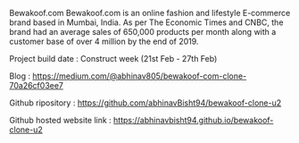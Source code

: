 Bewakoof.com
Bewakoof.com is an online fashion and lifestyle E-commerce brand based in Mumbai, India. As per The Economic Times and CNBC, the brand had an average sales of 650,000 products per month along with a customer base of over 4 million by the end of 2019.

Project build date : Construct week (21st Feb - 27th Feb)

Blog : https://medium.com/@abhinav805/bewakoof-com-clone-70a26cf03ee7

Github ripository : https://github.com/abhinavBisht94/bewakoof-clone-u2

Github hosted website link : https://abhinavbisht94.github.io/bewakoof-clone-u2
